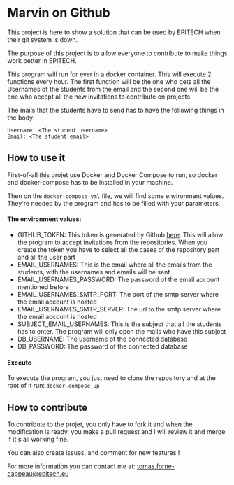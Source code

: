 # Marvin on Github

This project is here to show a solution that can be used by EPITECH when their git system is down.

The purpose of this project is to allow everyone to contribute to make things work better in EPITECH.

This program will run for ever in a docker container. This will execute 2 functions every hour.
The first function will be the one who gets all the Usernames of the students from the email and the second one will be the one who accept all the new invitations to contribute on projects.

The mails that the students have to send has to have the following things in the body:
```
Username: <The student username>
Email: <The student email>
```

## How to use it

First-of-all this projet use Docker and Docker Compose to run, so docker and docker-compose has to be installed in your machine.

Then on the `docker-compose.yml` file, we will find some environment values. They're needed by the program and has to be filled with your parameters.

#### The environment values:

- GITHUB_TOKEN: This token is generated by Github [here](https://github.com/settings/tokens). This will allow the program to accept invitations from the repositories. When you create the token you have to select all the cases of the repository part and all the user part
- EMAIL_USERNAMES: This is the email where all the emails from the students, with the usernames and emails will be sent
- EMAIL_USERNAMES_PASSWORD: The password of the email account mentioned before
- EMAIL_USERNAMES_SMTP_PORT: The port of the smtp server where the email account is hosted
- EMAIL_USERNAMES_SMTP_SERVER: The url to the smtp server where the email account is hosted
- SUBJECT_EMAIL_USERNAMES: This is the subject that all the students has to enter. The program will only open the mails who have this subject
- DB_USERNAME: The username of the connected database
- DB_PASSWORD: The password of the connected database

#### Execute

To execute the program, you just need to clone the repository and at the root of it run: `docker-compose up`

## How to contribute

To contribute to the projet, you only have to fork it and when the modification is ready, you make a pull request and I will review it and merge if it's all working fine.

You can also create issues, and comment for new features !

For more information you can contact me at: tomas.forne-cappeau@epitech.eu
